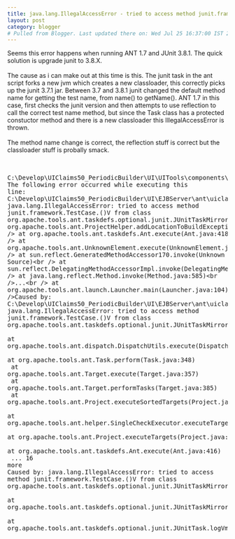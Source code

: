 ```yaml
---
title: java.lang.IllegalAccessError - tried to access method junit.framework.TestCase.()V
layout: post
category: blogger
# Pulled from Blogger. Last updated there on: Wed Jul 25 16:37:00 IST 2007
---
```

Seems this error happens when running ANT 1.7 and JUnit 3.8.1. The quick solution is upgrade junit to 3.8.X.<br /><br />The cause as i can make out at this time is this. The junit task in the ant script forks a new jvm which creates a new classloader, this correctly picks up the junit 3.7.1 jar. Between 3.7 and 3.8.1 junit changed the default method name for getting the test name, from name() to getName(). ANT 1.7 in this case, first checks the junit version and then attempts to use reflection to call the correct test name method, but since the Task class has a protected constuctor method and there is a new classloader this IllegalAccessError is thrown. <br /><br />The method name change is correct, the reflection stuff is correct but the classloader stuff is probally smack.  <br /><br /><pre name="code" class="java"><br />C:\Develop\UIClaims50_PeriodicBuilder\UI\UITools\components\cruisecontrol\projects\build-ant.xml:94: The following error occurred while executing this line:<br />C:\Develop\UIClaims50_PeriodicBuilder\UI\EJBServer\ant\uiclaims.junit.xml:43: java.lang.IllegalAccessError: tried to access method junit.framework.TestCase.()V from class org.apache.tools.ant.taskdefs.optional.junit.JUnitTaskMirrorImpl$VmExitErrorTest<br /> at org.apache.tools.ant.ProjectHelper.addLocationToBuildException(ProjectHelper.java:541)<br /> at org.apache.tools.ant.taskdefs.Ant.execute(Ant.java:418)<br /> at org.apache.tools.ant.UnknownElement.execute(UnknownElement.java:288)<br /> at sun.reflect.GeneratedMethodAccessor170.invoke(Unknown Source)<br /> at sun.reflect.DelegatingMethodAccessorImpl.invoke(DelegatingMethodAccessorImpl.java:25)<br /> at java.lang.reflect.Method.invoke(Method.java:585)<br />...<br /> at org.apache.tools.ant.launch.Launcher.main(Launcher.java:104)<br />Caused by: C:\Develop\UIClaims50_PeriodicBuilder\UI\EJBServer\ant\uiclaims.junit.xml:43: java.lang.IllegalAccessError: tried to access method junit.framework.TestCase.()V from class org.apache.tools.ant.taskdefs.optional.junit.JUnitTaskMirrorImpl$VmExitErrorTest<br /> at org.apache.tools.ant.dispatch.DispatchUtils.execute(DispatchUtils.java:115)<br /> at org.apache.tools.ant.Task.perform(Task.java:348)<br /> at org.apache.tools.ant.Target.execute(Target.java:357)<br /> at org.apache.tools.ant.Target.performTasks(Target.java:385)<br /> at org.apache.tools.ant.Project.executeSortedTargets(Project.java:1329)<br /> at org.apache.tools.ant.helper.SingleCheckExecutor.executeTargets(SingleCheckExecutor.java:38)<br /> at org.apache.tools.ant.Project.executeTargets(Project.java:1181)<br /> at org.apache.tools.ant.taskdefs.Ant.execute(Ant.java:416)<br /> ... 16 more<br />Caused by: java.lang.IllegalAccessError: tried to access method junit.framework.TestCase.()V from class org.apache.tools.ant.taskdefs.optional.junit.JUnitTaskMirrorImpl$VmExitErrorTest<br /> at org.apache.tools.ant.taskdefs.optional.junit.JUnitTaskMirrorImpl$VmExitErrorTest.(JUnitTaskMirrorImpl.java:80)<br /> at org.apache.tools.ant.taskdefs.optional.junit.JUnitTaskMirrorImpl.addVmExit(JUnitTaskMirrorImpl.java:55)<br /> at org.apache.tools.ant.taskdefs.optional.junit.JUnitTask.logVmExit(JUnitTask.java:1446)<br /></pre>

